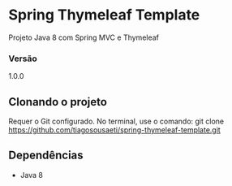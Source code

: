 # Spring Thymeleaf Template

Projeto Java 8 com Spring MVC e Thymeleaf

### Versão
1.0.0

## Clonando o projeto

Requer o Git configurado. No terminal, use o comando: 
git clone https://github.com/tiagosousaeti/spring-thymeleaf-template.git

## Dependências
- Java 8